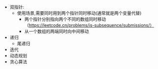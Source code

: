 #### 
- 双指针:
  - 使用场景,需要同时用到两个指针同时移动(通常就是两个变量代替)
    - 两个指针分别指向两个不同的数组同时移动（https://leetcode.cn/problems/is-subsequence/submissions/）
    - 从一个数组的两端同时向中间移动 
- 递归
  - 尾递归
- 迭代
- 动态规划
- 贪心算法
